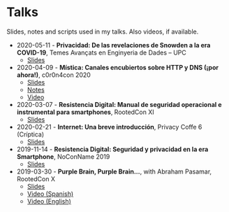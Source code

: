 # Talks

Slides, notes and scripts used in my talks. Also videos, if available.

- 2020-05-11 - **Privacidad: De las revelaciones de Snowden a la era COVID-19**, Temes Avançats en Enginyeria de Dades – UPC
  - [Slides](https://github.com/cfsgranda/talks/blob/master/2020-05-11-de-snowden-a-covid-19/privacidad-snowden-covid.pdf)
- 2020-04-09 - **Mística: Canales encubiertos sobre HTTP y DNS (¡por ahora!)**, c0r0n4con 2020
  - [Slides](https://github.com/cfsgranda/talks/blob/master/2020-04-09-Mistica-canales-encubiertos-c0r0n4con/mistica-c0r0n4con2020.pdf)
  - [Notes](https://github.com/cfsgranda/talks/blob/master/2020-04-09-Mistica-canales-encubiertos-c0r0n4con/chuleta.md)
  - [Video](https://www.youtube.com/watch?v=xMNAhPkyRmc)
- 2020-03-07 - **Resistencia Digital: Manual de seguridad operacional e instrumental para smartphones**, RootedCon XI
  - [Slides](https://github.com/cfsgranda/talks/blob/master/2020-03-07-presentacion-resistencia-digital-rootedcon/rootedcon2020_presentacion_rd.pdf)
- 2020-02-21 - **Internet: Una breve introducción**, Privacy Coffe 6 (Críptica)
  - [Slides](https://github.com/cfsgranda/talks/blob/master/2020-02-21-internet-breve-introduccion-privacycoffee6/pc_6_internet_intro_def.pdf)
- 2019-11-14 - **Resistencia Digital: Seguridad y privacidad en la era Smartphone**, NoConName 2019
  - [Slides](https://github.com/cfsgranda/talks/blob/master/2019-11-14-resistencia-digital-privacidad-smartphone/resistencia_digital_ncn.pdf)
- 2019-03-30 - **Purple Brain, Purple Brain...**, with Abraham Pasamar, RootedCon X
  - [Slides](https://es.slideshare.net/rootedcon/abraham-pasamar-carlos-fernndez-purple-brain-purple-brain-rooted2019)
  - [Video (Spanish)](https://www.youtube.com/watch?v=FomsPGy_uoA)
  - [Video (English)](https://www.youtube.com/watch?v=sqi_X6WnVEM)
